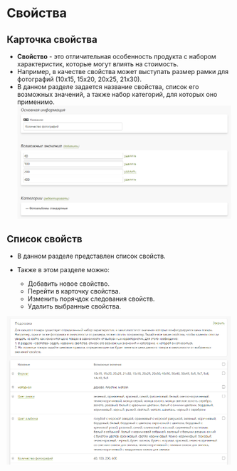 # Свойства
## Карточка свойства
* __Свойство__ - это отличительная особенность продукта с набором характеристик, которые могут влиять на стоимость. 
* Например, в качестве свойства может выступать размер рамки для фотографий (10х15, 15х20, 20х25, 21х30).
* В данном разделе задается название свойства, список его возможных значений, а также набор категорий, для которых оно применимо.
![](../_media/shop/shop16.png ':size=70%')

## Список свойств
* В данном разделе представлен список свойств.

 * Также в этом разделе можно:
    + Добавить новое свойство.
    + Перейти в карточку свойства.
    + Изменить порячдок следования свойств.
    + Удалить выбранные свойства.

![](../_media/shop/shop17.png ':size=70%')
